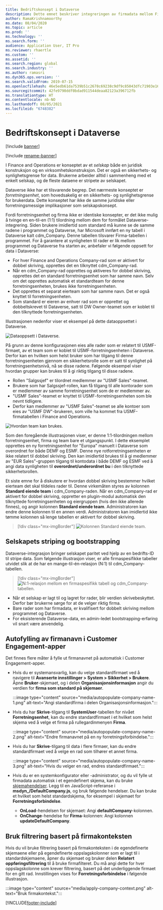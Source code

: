 ```yaml
---
title: Bedriftskonsept i Dataverse
description: Dette emnet beskriver integreringen av firmadata mellom Finance and Operations og Dataverse .
author: RamaKrishnamoorthy
ms.date: 08/04/2020
ms.topic: article
ms.prod: ''
ms.technology: ''
ms.search.form: ''
audience: Application User, IT Pro
ms.reviewer: rhaertle
ms.custom: ''
ms.assetid: ''
ms.search.region: global
ms.search.industry: ''
ms.author: ramasri
ms.dyn365.ops.version: ''
ms.search.validFrom: 2019-07-15
ms.openlocfilehash: 46e5edb61da7539b51c2678c69238c9df9c85043dfc71903e1633843a3071d4d
ms.sourcegitcommit: 42fe9790ddf0bdad911544deaa82123a396712fb
ms.translationtype: HT
ms.contentlocale: nb-NO
ms.lasthandoff: 08/05/2021
ms.locfileid: "6748382"
---
```

# <a name="company-concept-in-dataverse"></a>Bedriftskonsept i Dataverse

[!include [banner](../../includes/banner.md)]

[!include [rename-banner](~/includes/cc-data-platform-banner.md)]


I Finance and Operations er konseptet av et *selskap* både en juridisk konstruksjon og en virksomhetskonstruksjon. Det er også en sikkerhets- og synlighetsgrense for data. Brukerne arbeider alltid i sammenheng med et enkelt selskap, og de fleste dataene er stripete av selskapet.

Dataverse ikke har et tilsvarende begrep. Det nærmeste konseptet er *forretningsenhet*, som hovedsakelig er en sikkerhets- og synlighetsgrense for brukerdata. Dette konseptet har ikke de samme juridiske eller forretningsmessige implikasjoner som selskapskonsept.

Fordi forretningsenhet og firma ikke er identiske konsepter, er det ikke mulig å tvinge en en-til-en (1:1) tilordning mellom dem for formålet Dataverse-integrering. Siden brukere imidlertid som standard må kunne se de samme radene i programmet og Dataverse, har Microsoft innført en ny tabell i Dataverse kalt cdm\_Company. Denne tabellen tilsvarer Firma-tabellen i programmet. For å garantere at synligheten til rader er lik mellom programmet og Dataverse fra starten av, anbefaler vi følgende oppsett for data i Dataverse:

+ For hver Finance and Operations Company-rad som er aktivert for dobbel skriving, opprettes det en tilknyttet cdm\_Company-rad.
+ Når en cdm\_Company-rad opprettes og aktiveres for dobbel skriving, opprettes det en standard forretningsenhet som har samme navn. Selv om det opprettes automatisk et standardteam for denne forretningsenheten, brukes ikke forretningsenheten.
+ Det opprettes et separat eierteam som har samme navn. Det er også knyttet til forretningsenheten.
+ Som standard er eieren av enhver rad som er opprettet og dobbeltskrevet til Dataverse, satt til DW Owner-teamet som er koblet til den tilknyttede forretningsenheten.

Illustrasjonen nedenfor viser et eksempel på dette dataoppsettet i Dataverse.

![Dataoppsett i Dataverse.](media/dual-write-company-1.png)

På grunn av denne konfigurasjonen eies alle rader som er relatert til USMF-firmaet, av et team som er koblet til USMF-forretningsenheten i Dataverse. Derfor kan en hvilken som helst bruker som har tilgang til denne forretningsenheten gjennom en sikkerhetsrolle som er satt til synlighet på forretningsenhetsnivå, nå se disse radene. Følgende eksempel viser hvordan grupper kan brukes til å gi riktig tilgang til disse radene.

+ Rollen "Salgssjef" er tilordnet medlemmer av "USMF Sales"-teamet.
+ Brukere som har Salgssjef-rollen, kan få tilgang til alle kontorader som er medlemmer av samme forretningsenhet som de er medlemmer av.
+ "USMF Sales"-teamet er knyttet til USMF-forretningsenheten som ble nevnt tidligere.
+ Derfor kan medlemmer av "USMF Sales"-teamet se alle kontoer som eies av "USMF DW"-brukeren, som ville ha kommet fra USMF-firmatabellen i Finance and Operations.

![Hvordan team kan brukes.](media/dual-write-company-2.png)

Som den foregående illustrasjonen viser, er denne 1:1-tilordningen mellom forretningsenhet, firma og team bare et utgangspunkt. I dette eksemplet opprettes en ny forretningsenhet for "Europa" manuelt i Dataverse som overordnet for både DEMF og ESMF. Denne nye rotforretningsenheten er ikke relatert til dobbel skriving. Den kan imidlertid brukes til å gi medlemmer av "EUR Sales"-gruppen tilgang til kontodata i både DEMF og ESMF ved å angi data synligheten til **overordnet/underordnet bu** i den tilknyttede sikkerhetsrollen.

Et siste emne for å diskutere er hvordan dobbel skriving bestemmer hvilket eierteam det skal tildeles rader til. Denne virkemåten styres av kolonnen **Standard eiende team** i cdm\_Company-raden. Når en cdm\_Company-rad er aktivert for dobbel skriving, oppretter en plugin-modul automatisk den tilknyttede forretningsenheten og eiergruppen (hvis den ikke allerede finnes), og angir kolonnen **Standard eiende team**. Administratoren kan endre denne kolonnen til en annen verdi. Administratoren kan imidlertid ikke tømme kolonnen så lenge tabellen er aktivert for dobbel skriving.

> [!div class="mx-imgBorder"]
![Kolonnen Standard eiende team.](media/dual-write-default-owning-team.jpg)

## <a name="company-striping-and-bootstrapping"></a>Selskapets striping og bootstrapping

Dataverse-integrasjon bringer selskapet paritet ved hjelp av en bedrifts-ID til stripe data. Som følgende illustrasjon viser, er alle firmaspesifikke tabeller utvidet slik at de har en mange-til-én-relasjon (N:1) til cdm\_Company-tabellen.

> [!div class="mx-imgBorder"]
![N:1-relasjon mellom en firmaspesifikk tabell og cdm_Company-tabellen.](media/dual-write-bootstrapping.png)

+ Når et selskap er lagt til og lagret for rader, blir verdien skrivebeskyttet. Derfor bør brukerne sørge for at de velger riktig firma.
+ Bare rader som har firmadata, er kvalifisert for dobbelt skriving mellom programmet og Dataverse.
+ For eksisterende Dataverse-data, en admin-ledet bootstrapping-erfaring vil snart være anvendelig.


## <a name="autopopulate-company-name-in-customer-engagement-apps"></a>Autofylling av firmanavn i Customer Engagement-apper

Det finnes flere måter å fylle ut firmanavnet på automatisk i Customer Engagement-apper.

+ Hvis du er systemansvarlig, kan du velge standardfirmaet ved å navigere til **Avanserte innstillinger > System > Sikkerhet > Brukere**. Åpne **Bruker**-skjemaet, og i delen **Organisasjonsinformasjon** angir du verdien for **firma som standard på skjemaer**.

    :::image type="content" source="media/autopopulate-company-name-1.png" alt-text="Angi standardfirma i delen Organisasjonsinformasjon.":::

+ Hvis du har **Skrive**-tilgang til **SystemUser**-tabellen for nivået **Forretningsenhet**, kan du endre standardfirmaet i et hvilket som helst skjema ved å velge et firma på rullegardinmenyen **Firma**.

    :::image type="content" source="media/autopopulate-company-name-2.png" alt-text="Endre firmanavnet på en ny forretningsforbindelse.":::

+ Hvis du har **Skrive**-tilgang til data i flere firmaer, kan du endre standardfirmaet ved å velge en rad som tilhører et annet firma.

    :::image type="content" source="media/autopopulate-company-name-3.png" alt-text="Hvis du velger en rad, endres standardfirmaet.":::

+ Hvis du er en systemkonfigurator eller -administrator, og du vil fylle ut firmadata automatisk i et egendefinert skjema, kan du bruke [skjemahendelser](/powerapps/developer/model-driven-apps/clientapi/events-forms-grids). Legg til en JavaScript-referanse i **msdyn_/DefaultCompany.js**, og bruk følgende hendelser. Du kan bruke et hvilket som helst standardskjema, for eksempel i skjemaet for **Forretningsforbindelse**.

    + **OnLoad**-hendelsen for skjemaet: Angi **defaultCompany**-kolonnen.
    + **OnChange**-hendelse for **Firma**-kolonnen: Angi kolonnen **updateDefaultCompany**.

## <a name="apply-filtering-based-on-the-company-context"></a>Bruk filtrering basert på firmakonteksten

Hvis du vil bruke filtrering basert på firmakonteksten i de egendefinerte skjemaene eller på egendefinerte oppslagskolonner som er lagt til i standardskjemaene, åpner du skjemaet og bruker delen **Relatert oppføringsfiltrering** til å bruke firmafilteret. Du må angi dette for hver oppslagskolonne som krever filtrering, basert på det underliggende firmaet for en gitt rad. Innstillingen vises for **Forretningsforbindelse** i følgende illustrasjon.

:::image type="content" source="media/apply-company-context.png" alt-text="Bruk firmakontekst.":::



[!INCLUDE[footer-include](../../../../includes/footer-banner.md)]